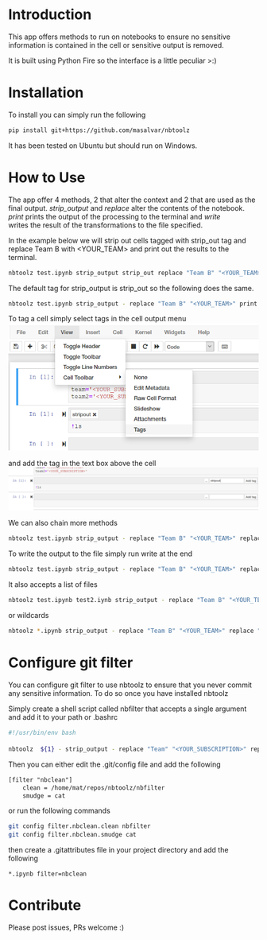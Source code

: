 # Introduction 
This app offers methods to run on notebooks to ensure no sensitive information is contained in the cell or sensitive 
output is removed.

It is built using Python Fire so the interface is a little peculiar >:)

# Installation
To install you can simply run the following
```bash
pip install git+https://github.com/masalvar/nbtoolz
```

It has been tested on Ubuntu but should run on Windows. 

# How to Use
The app offer 4 methods, 2 that alter the context and 2 that are used as the final output. *strip_output* and *replace* 
alter the contents of the notebook. *print* prints the output of the processing to the terminal and *write*  
writes the result of the transformations to the file specified.

In the example below we will strip out cells tagged with strip_out tag and replace Team B with <YOUR_TEAM> and print 
out the results to the terminal.
```bash
nbtoolz test.ipynb strip_output strip_out replace "Team B" "<YOUR_TEAM>" print
```

The default tag for strip_output is strip_out so the following does the same.
```bash
nbtoolz test.ipynb strip_output - replace "Team B" "<YOUR_TEAM>" print
```

To tag a cell simply select tags in the cell output menu   
![Tag menu Jupyter](images/tag_menu.PNG "Tag Menu")

and add the tag in the text box above the cell  
![Tag Jupyter](images/tag.PNG "Tag")

We can also chain more methods
```bash
nbtoolz test.ipynb strip_output - replace "Team B" "<YOUR_TEAM>" replace "TEAM A" "<YOUR_TEAM>" print
```

To write the output to the file simply run write at the end
```bash
nbtoolz test.ipynb strip_output - replace "Team B" "<YOUR_TEAM>" replace "TEAM A" "<YOUR_TEAM>" write out.ipynb
```

It also accepts a list of files
```bash
nbtoolz test.ipynb test2.iynb strip_output - replace "Team B" "<YOUR_TEAM>" replace "TEAM A" "<YOUR_TEAM>" write out.ipynb out2.ipynb
```

or wildcards
```bash
nbtoolz *.ipynb strip_output - replace "Team B" "<YOUR_TEAM>" replace "TEAM A" "<YOUR_TEAM>" write
```

# Configure git filter
You can configure git filter to use nbtoolz to ensure that you never commit any sensitive information. To do so once you
have installed nbtoolz

Simply create a shell script called nbfilter that accepts a single argument and add it to your path or .bashrc
```bash
#!/usr/bin/env bash

nbtoolz  ${1} - strip_output - replace "Team" "<YOUR_SUBSCRIPTION>" replace "Team2" "<YOUR_SUBSCRIPTION>" print

```

Then you can either edit the .git/config file and add the following
```text
[filter "nbclean"]
    clean = /home/mat/repos/nbtoolz/nbfilter
    smudge = cat
```

or run the following commands

```bash
git config filter.nbclean.clean nbfilter
git config filter.nbclean.smudge cat
```

then create a .gitattributes file in your project directory and add the following
```text
*.ipynb filter=nbclean
```


# Contribute
Please post issues, PRs welcome :)

